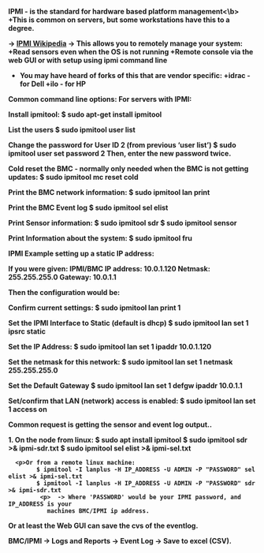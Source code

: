 
<b>IPMI - is the standard for hardware based platform management<\b>
+This is common on servers, but some workstations have this to a degree.

-> [IPMI Wikipedia](https://en.wikipedia.org/wiki/Intelligent_Platform_Management_Interface)
-> This allows you to remotely manage your system:
  +Read sensors even when the OS is not running
  +Remote console via the web GUI or with setup using ipmi command line

- You may have heard of forks of this that are vendor specific:
   +idrac - for Dell
   +ilo - for HP

Common command line options:
For servers with IPMI:
<p><b>Install ipmitool:</b>
      $ sudo apt-get install ipmitool
<p><b>List the users</b>
     $ sudo ipmitool user list
<p><b>Change the password for User ID 2 (from previous ‘user list’)</b>
     $ sudo ipmitool user set password 2
          Then, enter the new password twice.
<p><b>Cold reset the BMC - normally only needed when the BMC is not getting updates:</b>
     $ sudo ipmitool mc reset cold
<p><b>Print the BMC network information:</b>
     $ sudo ipmitool lan print
<p><b>Print the BMC Event log</b>
     $ sudo ipmitool sel elist
<p><b>Print Sensor information:</b>
     $ sudo ipmitool sdr
     $ sudo ipmitool sensor
<p><b>Print Information about the system:</b>
     $ sudo ipmitool fru
<p>
<p><b>IPMI Example setting up a static IP address:</b>
  <p>If you were given:
         IPMI/BMC IP address: 10.0.1.120
         Netmask: 255.255.255.0
         Gateway: 10.0.1.1

  <p>Then the configuration would be:
    <p><b>Confirm current settings:</b>
              $ sudo ipmitool lan print 1
    <p><b>Set the IPMI Interface to Static (default is dhcp)</b>
              $ sudo ipmitool lan set 1 ipsrc static
    <p><b>Set the IP Address:</b>
              $ sudo ipmitool lan set 1 ipaddr 10.0.1.120
    <p><b>Set the netmask for this network:</b>
              $ sudo ipmitool lan set 1 netmask 255.255.255.0
    <p><b>Set the Default Gateway</b>
              $ sudo ipmitool lan set 1 defgw ipaddr 10.0.1.1
    <p><b>Set/confirm that LAN (network) access is enabled:</b>
              $ sudo ipmitool lan set 1 access on

<p>Common request is getting the sensor and event log output..
<p>1. On the node from linux:
           $ sudo apt install ipmitool
           $ sudo ipmitool sdr >& ipmi-sdr.txt
           $ sudo ipmitool sel elist >& ipmi-sel.txt
        
      <p>Or from a remote linux machine:
            $ ipmitool -I lanplus -H IP_ADDRESS -U ADMIN -P "PASSWORD" sel elist >& ipmi-sel.txt
            $ ipmitool -I lanplus -H IP_ADDRESS -U ADMIN -P "PASSWORD" sdr >& ipmi-sdr.txt
             <p>  -> Where 'PASSWORD' would be your IPMI password, and IP_ADDRESS is your 
               machines BMC/IPMI ip address.
 
<p>Or at least the Web GUI can save the cvs of the eventlog.
      <p>  BMC/IPMI -> Logs and Reports -> Event Log -> Save to excel (CSV).
